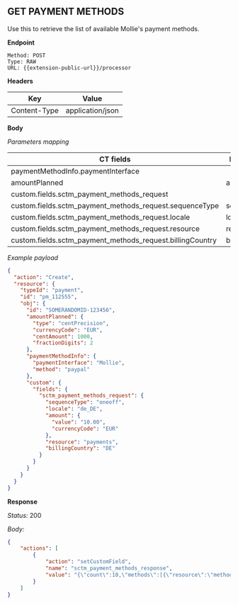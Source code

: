 ## GET PAYMENT METHODS

Use this to retrieve the list of available Mollie's payment methods.

**Endpoint**

```
Method: POST
Type: RAW
URL: {{extension-public-url}}/processor

```

**Headers**

| **Key**      | **Value**        |
| ------------ | ---------------- |
| Content-Type | application/json |

**Body**

_Parameters mapping_

| **CT fields**                                             | **Mollie fields** | **Required** |
| --------------------------------------------------------- | ----------------- | ------------ |
| paymentMethodInfo.paymentInterface                        |                   | √            |
| amountPlanned                                             | amount            | √            |
| custom.fields.sctm_payment_methods_request                |                   | √            |
| custom.fields.sctm_payment_methods_request.sequenceType   | sequenceType      | √            |
| custom.fields.sctm_payment_methods_request.locale         | locale            | √            |
| custom.fields.sctm_payment_methods_request.resource       | resource          | √            |
| custom.fields.sctm_payment_methods_request.billingCountry | billingCountry    | √            |

_Example payload_

```json
{
  "action": "Create",
  "resource": {
    "typeId": "payment",
    "id": "pm_112555",
    "obj": {
      "id": "SOMERANDOMID-123456",
      "amountPlanned": {
        "type": "centPrecision",
        "currencyCode": "EUR",
        "centAmount": 1000,
        "fractionDigits": 2
      },
      "paymentMethodInfo": {
        "paymentInterface": "Mollie",
        "method": "paypal"
      },
      "custom": {
        "fields": {
          "sctm_payment_methods_request": {
            "sequenceType": "oneoff",
            "locale": "de_DE",
            "amount": {
              "value": "10.00",
              "currencyCode": "EUR"
            },
            "resource": "payments",
            "billingCountry": "DE"
          }
        }
      }
    }
  }
}
```

**Response**

_Status:_ 200

_Body:_

```json
{
    "actions": [
        {
            "action": "setCustomField",
            "name": "sctm_payment_methods_response",
            "value": "{\"count\":10,\"methods\":[{\"resource\":\"method\",\"id\":\"creditcard\",\"description\":\"Karte\",\"minimumAmount\":{\"value\":\"0.01\",\"currency\":\"EUR\"},\"maximumAmount\":{\"value\":\"10000.00\",\"currency\":\"EUR\"},\"image\":{\"size1x\":\"https://www.mollie.com/external/icons/payment-methods/creditcard.png\",\"size2x\":\"https://www.mollie.com/external/icons/payment-methods/creditcard<mention value="2">2</mention>x.png\",\"svg\":\"https://www.mollie.com/external/icons/payment-methods/creditcard.svg\"},\"status\":\"activated\",\"_links\":{\"self\":{\"href\":\"https://api.mollie.com/v2/methods/creditcard\",\"type\":\"application/hal+json\"}}},{\"resource\":\"method\",\"id\":\"paypal\",\"description\":\"PayPal\",\"minimumAmount\":{\"value\":\"0.01\",\"currency\":\"EUR\"},\"maximumAmount\":null,\"image\":{\"size1x\":\"https://www.mollie.com/external/icons/payment-methods/paypal.png\",\"size2x\":\"https://www.mollie.com/external/icons/payment-methods/paypal<mention value="2">2</mention>x.png\",\"svg\":\"https://www.mollie.com/external/icons/payment-methods/paypal.svg\"},\"status\":\"activated\",\"_links\":{\"self\":{\"href\":\"https://api.mollie.com/v2/methods/paypal\",\...}"
        }
    ]
}

```
